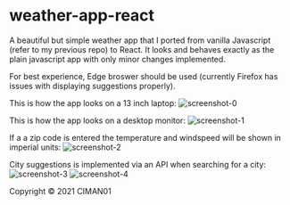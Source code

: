 # weather-app-react

A beautiful but simple weather app that I ported from vanilla Javascript (refer to my previous repo) to React. 
It looks and behaves exactly as the plain javascript app with only minor changes implemented. 

For best experience, Edge broswer should be used (currently Firefox has issues with displaying suggestions properly). 

This is how the app looks on a 13 inch laptop:
![screenshot-0](https://user-images.githubusercontent.com/34729011/136462821-04de98e2-229e-4c8b-9b83-2ccf203e638c.png)

This is how the app looks on a desktop monitor:
![screenshot-1](https://user-images.githubusercontent.com/34729011/136462810-bfbc91cb-3d94-4646-8ec1-306e41b9db12.png)

If a a zip code is entered the temperature and windspeed will be shown in imperial units:
![screenshot-2](https://user-images.githubusercontent.com/34729011/136462815-256203e7-d016-4abf-a778-bf311c9f0375.png)

City suggestions is implemented via an API when searching for a city:  
![screenshot-3](https://user-images.githubusercontent.com/34729011/136462817-a57eabc4-7834-46bb-95b2-0bffb1641a8f.png)
![screenshot-4](https://user-images.githubusercontent.com/34729011/136462819-0eb867a9-b8c8-486f-9dc6-01fc91e2256b.png)

Copyright © 2021 CIMAN01
